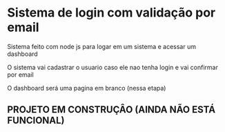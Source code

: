 # Sistema de login com validação por email

Sistema feito com node js para logar em um sistema e acessar um dashboard

O sistema vai cadastrar o usuario caso ele nao tenha login e vai confirmar por email

O dashboard será uma pagina em branco (nessa etapa)


## PROJETO EM CONSTRUÇÂO (AINDA NÃO ESTÁ FUNCIONAL)
